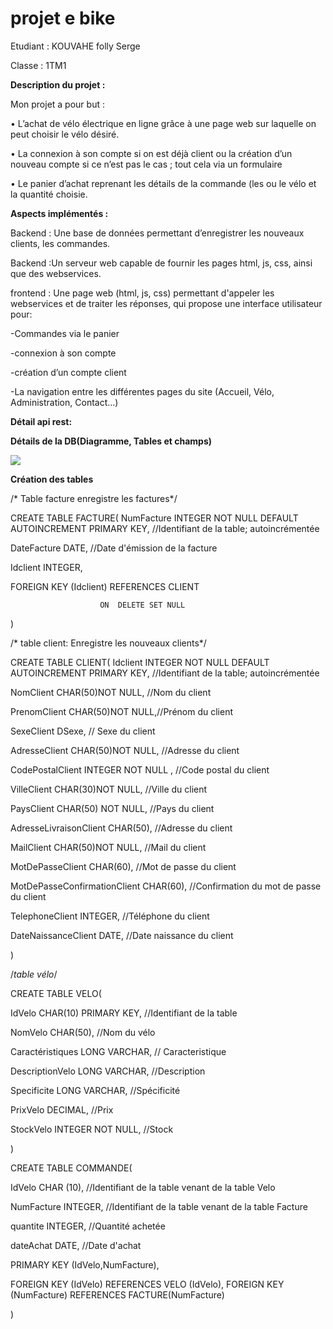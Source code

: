 # projet e bike
Etudiant : KOUVAHE folly Serge

Classe : 1TM1

**Description du projet :**

 Mon projet a pour but :
 
 
•	L’achat de vélo électrique en ligne grâce à une page web sur laquelle on peut choisir le vélo désiré.


•	La connexion à son compte si on est déjà client ou la création d’un nouveau compte si ce n’est pas le cas ; tout cela via un formulaire


•	Le panier d’achat  reprenant les détails de la commande (les ou le vélo et la quantité choisie.



**Aspects implémentés :**


Backend : Une base de données permettant d’enregistrer les nouveaux clients, les commandes.


Backend :Un serveur web capable de fournir les pages html, js, css, ainsi que des webservices.


frontend : Une page web (html, js, css) permettant d'appeler les webservices et de traiter les réponses, qui propose une interface utilisateur pour:

-Commandes via le panier 

-connexion à son compte 

-création d’un compte client 

-La navigation entre les différentes pages du site (Accueil, Vélo, Administration, Contact...)



**Détail api rest:**



**Détails de la DB(Diagramme, Tables et champs)**


<img src="frontend/img/diagramme">

**Création des tables**


/* Table facture enregistre les factures*/


CREATE TABLE FACTURE(
NumFacture INTEGER NOT NULL DEFAULT AUTOINCREMENT  PRIMARY KEY, //Identifiant de la table; autoincrémentée


DateFacture DATE, //Date d'émission de la facture

Idclient INTEGER,


FOREIGN  KEY (Idclient) REFERENCES  CLIENT


                        ON  DELETE SET NULL  

)

/* table client: Enregistre les nouveaux clients*/

CREATE TABLE CLIENT(
Idclient INTEGER NOT NULL DEFAULT  AUTOINCREMENT PRIMARY KEY, //Identifiant de la table; autoincrémentée


NomClient CHAR(50)NOT NULL, //Nom du client


PrenomClient CHAR(50)NOT NULL,//Prénom du client


SexeClient DSexe, // Sexe du client


AdresseClient CHAR(50)NOT NULL, //Adresse du client


CodePostalClient INTEGER NOT NULL , //Code postal du client


VilleClient CHAR(30)NOT NULL, //Ville du client


PaysClient CHAR(50) NOT NULL, //Pays du client


AdresseLivraisonClient CHAR(50), //Adresse du client


MailClient CHAR(50)NOT NULL, //Mail du client


MotDePasseClient CHAR(60), //Mot de passe du client

MotDePasseConfirmationClient CHAR(60), //Confirmation du mot de passe du client


TelephoneClient INTEGER, //Téléphone du client


DateNaissanceClient DATE, //Date naissance du client



)


/*table vélo*/


CREATE TABLE VELO(


IdVelo CHAR(10) PRIMARY KEY, //Identifiant de la table


NomVelo CHAR(50), //Nom du vélo


Caractéristiques LONG VARCHAR, // Caracteristique


DescriptionVelo LONG VARCHAR, //Description


Specificite LONG VARCHAR, //Spécificité


PrixVelo DECIMAL, //Prix


StockVelo INTEGER NOT NULL, //Stock


)




CREATE TABLE COMMANDE(


IdVelo CHAR (10), //Identifiant de la table venant de la table Velo


NumFacture INTEGER, //Identifiant de la table venant de la table Facture


quantite INTEGER, //Quantité achetée


dateAchat DATE, //Date d'achat


PRIMARY KEY (IdVelo,NumFacture),


FOREIGN KEY (IdVelo) REFERENCES  VELO (IdVelo),
FOREIGN KEY (NumFacture) REFERENCES  FACTURE(NumFacture)


)
